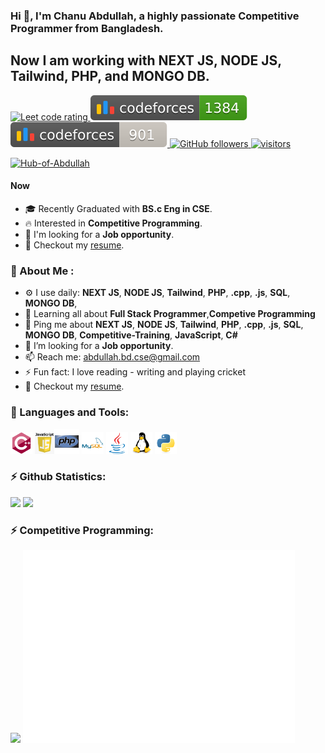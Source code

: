 ### Hi 👋, I'm Chanu Abdullah, a highly passionate Competitive Programmer from Bangladesh.
<div align="left">
  <h2>Now I am working with NEXT JS, NODE JS, Tailwind, PHP, and MONGO DB.</h2>
</div>

<p align="left">
  <a href="https://leetcode.com/Abdullah-Hub/">
    <img src="https://cp-logo.vercel.app/leetcode/Abdullah-Hub" alt="Leet code rating" />
  </a>
  
  <a href="https://github.com/Hub-of-Abdullah/cf-stats">
  <img src="https://raw.githubusercontent.com/Hub-of-Abdullah/cf-stats/main/output/max_rating.svg" />
  <img src="https://raw.githubusercontent.com/Hub-of-Abdullah/cf-stats/main/output/rating.svg" />
  </a>
  <a href="https://github.com/Hub-of-Abdullah?tab=followers">
    <img alt="GitHub followers" src="https://img.shields.io/github/followers/Hub-of-Abdullah?color=green&logo=github">
  </a>
  <a href="https://github.com/Hub-of-Abdullah/">
    <img src="https://komarev.com/ghpvc/?username=Hub-of-Abdullah" alt="visitors" />
  </a>

<p align="left"> <a href="https://github.com/ryo-ma/github-profile-trophy"><img src="https://github-profile-trophy.vercel.app/?username=Hub-of-Abdullah" theme="dark" alt="Hub-of-Abdullah" /></a> </p>

#### Now

- 🎓 Recently Graduated with **BS.c Eng in CSE**.
- :fire: Interested in **Competitive Programming**.
- :calendar: I'm looking for a **Job opportunity**.
-  📝 Checkout my [resume](files/resume.pdf).


### 💫 About Me :
- ⚙️ I use daily: **NEXT JS**, **NODE JS**, **Tailwind**, **PHP**, **.cpp**, **.js**, **SQL**, **MONGO DB**,
- 🌱 Learning all about **Full Stack Programmer**,**Competive Programming**
- 💬 Ping me about **NEXT JS**, **NODE JS**, **Tailwind**, **PHP**, **.cpp**, **.js**, **SQL**, **MONGO DB**, **Competitive-Training**, **JavaScript**, **C#**
- 🤔 I’m looking for a **Job opportunity**.
- 📫 Reach me: abdullah.bd.cse@gmail.com
- ⚡ Fun fact: I love reading - writing and playing cricket
- 📝 Checkout my [resume](files/resume.pdf).

### 🔆 Languages and Tools:

<img height="35" src="img/cpp.svg" alt="cpp"> <img height="35" src="img/js.png" alt="js"><img height="40" src="img/php.svg" alt="php"> <img height="35" src="img/mysql.svg" alt="sql"> <img height="35" src="img/java.svg" alt="java"> <img height="35" src="img/linux.svg" alt="linux"> <img height="35" src="img/py.svg" alt="py">

### ⚡ Github Statistics:

<p float="left">
<img height="180em" src="https://github-readme-stats.vercel.app/api?username=Hub-of-Abdullah&show_icons=true&hide_border=true&&count_private=true&include_all_commits=true" /> 
<img height="180em" src="https://github-readme-stats.vercel.app/api/top-langs/?username=Hub-of-Abdullah&show_icons=true&hide_border=true&layout=compact&langs_count=8"/>
</p>


### ⚡ Competitive Programming:
<p float="left">
<img height="298em" src="https://leetcard.jacoblin.cool/Abdullah-Hub?theme=light&font=Karma&ext=contest" />
<img height="308em" src="https://raw.githubusercontent.com/Hub-of-Abdullah/cf-stats/main/output/light_card.svg" />
</p>



